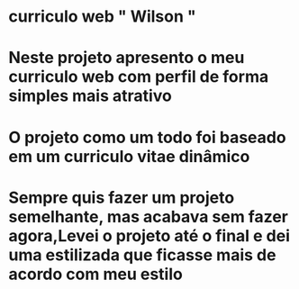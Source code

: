 # curriculo web " Wilson " #

# Neste projeto apresento o meu curriculo web com perfil de forma simples mais atrativo #
# O projeto como um todo foi baseado em um curriculo vitae dinâmico #
# Sempre quis fazer um projeto semelhante, mas acabava sem fazer agora,Levei o projeto até o final e dei uma estilizada que ficasse mais de acordo com meu estilo #
